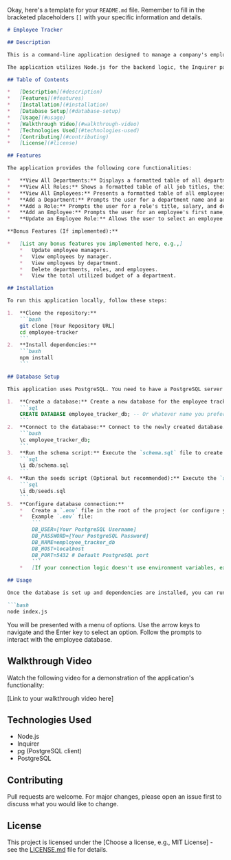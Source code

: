 Okay, here's a template for your `README.md` file. Remember to fill in the bracketed placeholders `[]` with your specific information and details.

```markdown
# Employee Tracker

## Description

This is a command-line application designed to manage a company's employee database. It allows users to view and manage departments, roles, and employees within the company, providing a structured way to organize and plan business operations.

The application utilizes Node.js for the backend logic, the Inquirer package for interactive command-line prompts, and PostgreSQL as the database to store and retrieve employee data.

## Table of Contents

*   [Description](#description)
*   [Features](#features)
*   [Installation](#installation)
*   [Database Setup](#database-setup)
*   [Usage](#usage)
*   [Walkthrough Video](#walkthrough-video)
*   [Technologies Used](#technologies-used)
*   [Contributing](#contributing)
*   [License](#license)

## Features

The application provides the following core functionalities:

*   **View All Departments:** Displays a formatted table of all departments, including their names and IDs.
*   **View All Roles:** Shows a formatted table of all job titles, their IDs, the department they belong to, and their salaries.
*   **View All Employees:** Presents a formatted table of all employees, including their IDs, first names, last names, job titles, departments, salaries, and managers they report to.
*   **Add a Department:** Prompts the user for a department name and adds it to the database.
*   **Add a Role:** Prompts the user for a role's title, salary, and department, then adds the role to the database.
*   **Add an Employee:** Prompts the user for an employee's first name, last name, role, and manager, then adds the employee to the database.
*   **Update an Employee Role:** Allows the user to select an employee and update their assigned role in the database.

**Bonus Features (If implemented):**

*   [List any bonus features you implemented here, e.g.,]
    *   Update employee managers.
    *   View employees by manager.
    *   View employees by department.
    *   Delete departments, roles, and employees.
    *   View the total utilized budget of a department.

## Installation

To run this application locally, follow these steps:

1.  **Clone the repository:**
    ```bash
    git clone [Your Repository URL]
    cd employee-tracker
    ```
2.  **Install dependencies:**
    ```bash
    npm install
    ```

## Database Setup

This application uses PostgreSQL. You need to have a PostgreSQL server running.

1.  **Create a database:** Create a new database for the employee tracker.
    ```sql
    CREATE DATABASE employee_tracker_db; -- Or whatever name you prefer
    ```
2.  **Connect to the database:** Connect to the newly created database.
    ```bash
    \c employee_tracker_db;
    ```
3.  **Run the schema script:** Execute the `schema.sql` file to create the necessary tables.
    ```sql
    \i db/schema.sql
    ```
4.  **Run the seeds script (Optional but recommended):** Execute the `seeds.sql` file to populate the database with initial data.
    ```sql
    \i db/seeds.sql
    ```
5.  **Configure database connection:**
    *   Create a `.env` file in the root of the project (or configure your `connection.js` file appropriately) to store your database credentials. **Do not commit your `.env` file to GitHub.**
    *   Example `.env` file:
        ```
        DB_USER=[Your PostgreSQL Username]
        DB_PASSWORD=[Your PostgreSQL Password]
        DB_NAME=employee_tracker_db
        DB_HOST=localhost
        DB_PORT=5432 # Default PostgreSQL port
        ```
    *   [If your connection logic doesn't use environment variables, explain how to configure the connection string in `connection.js` here.]

## Usage

Once the database is set up and dependencies are installed, you can run the application from your terminal:

```bash
node index.js
```

You will be presented with a menu of options. Use the arrow keys to navigate and the Enter key to select an option. Follow the prompts to interact with the employee database.

## Walkthrough Video

Watch the following video for a demonstration of the application's functionality:

[Link to your walkthrough video here]

## Technologies Used

*   Node.js
*   Inquirer
*   pg (PostgreSQL client)
*   PostgreSQL

## Contributing

Pull requests are welcome. For major changes, please open an issue first to discuss what you would like to change.

## License

This project is licensed under the [Choose a license, e.g., MIT License] - see the [LICENSE.md](LICENSE.md) file for details.

```
